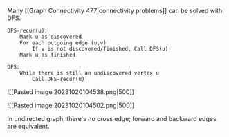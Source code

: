 Many [[Graph Connectivity 477|connectivity problems]] can be solved with DFS.

```algorithm
DFS-recur(u):
	Mark u as discovered
	For each outgoing edge (u,v)
		If v is not discovered/finished, Call DFS(u)
	Mark u as finished

DFS:
	While there is still an undiscovered vertex u
		Call DFS-recur(u)
```

![[Pasted image 20231020104538.png|500]]

![[Pasted image 20231020104502.png|500]]

In undirected graph, there's no cross edge; forward and backward edges are equivalent.